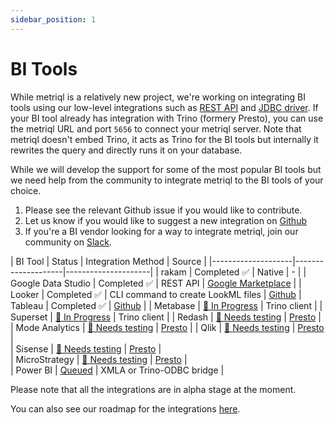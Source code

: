 ```yaml
---
sidebar_position: 1
---
```


# BI Tools

While metriql is a relatively new project, we're working on integrating BI tools using our low-level integrations such as [REST API](rest-api) and [JDBC driver](jdbc-driver). If your BI tool already has integration with Trino (formery Presto), you can use the metriql URL and port `5656` to connect your metriql server. Note that metriql doesn't embed Trino, it acts as Trino for the BI tools but internally it rewrites the query and directly runs it on your database.

While we will develop the support for some of the most popular BI tools but we need help from the community to integrate metriql to the BI tools of your choice. 

1. Please see the relevant Github issue if you would like to contribute.
2. Let us know if you would like to suggest a new integration on [Github](https://github.com/metriql/metriql/issues/new)
3. If you're a BI vendor looking for a way to integrate metriql, join our community on [Slack](https://join.slack.com/t/metriql/shared_invite/zt-qp9ds5te-EqzlN79caX76uH~2yqygpA).


| BI Tool            | Status             | Integration Method  | Source  |
|--------------------|--------------------|---------------------|
| rakam              | Completed  ✅    |  Native                                            |   - |
| Google Data Studio | Completed  ✅  | REST API  | [Google Marketplace](https://datastudio.google.com/datasources/create?connectorId=AKfycbw8o0F6LEr0epNSNVWqNzlqo7R-6jRYxxSxBspzyg2Xi6SDFItLN_aM3l_U56Z0obwS) |
| Looker             | Completed  ✅  | CLI command to create LookML files     | [Github](https://github.com/metriql/metriql-lookml)
| Tableau            | Completed  ✅  | [Github](https://github.com/metriql/metriql-tableau)      |
| Metabase           | [🚧 In Progress](https://github.com/metriql/metriql/issues/6)  | Trino client  |
| Superset           | [🚧 In Progress](https://github.com/metriql/metriql/issues/10) | Trino client |
| Redash           | [🙋 Needs testing](https://github.com/metriql/metriql/issues/10) | [Presto](https://redash.io/data-sources/presto) |
| Mode Analytics           | [🙋 Needs testing](https://github.com/metriql/metriql/issues/10) | [Presto](https://mode.com/presto/) |
| Qlik           | [🙋 Needs testing](https://github.com/metriql/metriql/issues/7)  | [Presto](https://help.qlik.com/en-US/connectors/Subsystems/ODBC_connector_help/Content/Connectors_ODBC/Presto/Create-Presto-connection.htm)  |   
| Sisense           | [🙋 Needs testing](https://github.com/metriql/metriql/issues/7)  | [Presto](https://www.sisense.com/data-connectors/presto/)  |   
| MicroStrategy           | [🙋 Needs testing](https://github.com/metriql/metriql/issues/7)  | [Presto](https://community.microstrategy.com/s/article/How-to-Connect-to-Presto?language=en_US)  |   
| Power BI           | [Queued](https://github.com/metriql/metriql/issues/7)  | XMLA or Trino-ODBC bridge  |   


Please note that all the integrations are in alpha stage at the moment.

You can also see our roadmap for the integrations [here](https://github.com/metriql/metriql/projects/1).

